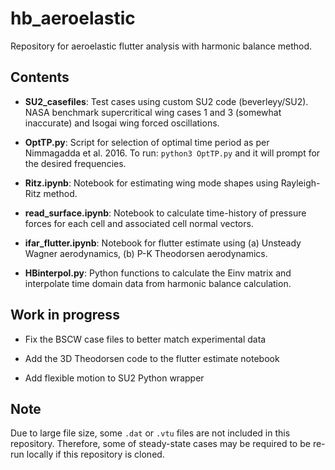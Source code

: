 # hb_aeroelastic

Repository for aeroelastic flutter analysis with harmonic balance method.

## Contents

* **SU2_casefiles**: Test cases using custom SU2 code (beverleyy/SU2). NASA benchmark supercritical wing cases 1 and 3 (somewhat inaccurate) and Isogai wing forced oscillations.

* **OptTP.py**: Script for selection of optimal time period as per Nimmagadda et al. 2016. To run: `python3 OptTP.py` and it will prompt for the desired frequencies.

* **Ritz.ipynb**: Notebook for estimating wing mode shapes using Rayleigh-Ritz method.

* **read_surface.ipynb**: Notebook to calculate time-history of pressure forces for each cell and associated cell normal vectors.

* **ifar_flutter.ipynb**: Notebook for flutter estimate using (a) Unsteady Wagner aerodynamics, (b) P-K Theodorsen aerodynamics. 

* **HBinterpol.py**: Python functions to calculate the Einv matrix and interpolate time domain data from harmonic balance calculation.

## Work in progress

* Fix the BSCW case files to better match experimental data

* Add the 3D Theodorsen code to the flutter estimate notebook

* Add flexible motion to SU2 Python wrapper

## Note

Due to large file size, some `.dat` or `.vtu` files are not included in this repository. Therefore, some of steady-state cases may be required to be re-run locally if this repository is cloned.
